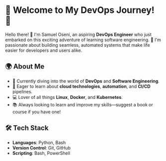 # 🌟 Welcome to My DevOps Journey! 🌟

Hello there! 👋 I'm Samuel Oseni, an aspiring **DevOps Engineer** who just embarked on this exciting adventure of learning software engineering. 🚀 I'm passionate about building seamless, automated systems that make life easier for developers and users alike.

## 🌍 About Me

- 🌱 Currently diving into the world of **DevOps** and **Software Engineering**.
- 🎯 Eager to learn about **cloud technologies**, **automation**, and **CI/CD** pipelines.
- 💻 Lover of all things **Linux**, **Docker**, and **Kubernetes**.
- 📚 Always looking to learn and improve my skills—suggest a book or course if you have one! 

## 🛠️ Tech Stack
- **Languages**: Python, Bash
- **Version Control**: Git, GitHub
- **Scripting**: Bash, PowerShell
